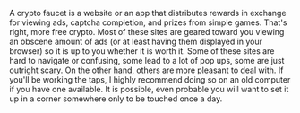 A crypto faucet is a website or an app that distributes rewards in exchange for viewing ads, captcha completion, and prizes from simple games. That's right, more free crypto. Most of these sites are geared toward you viewing an obscene amount of ads (or at least having them displayed in your browser) so it is up to you whether it is worth it. Some of these sites are hard to navigate or confusing, some lead to a lot of pop ups, some are just outright scary. On the other hand, others are more pleasant to deal with. If you'll be working the taps, I highly recommend doing so on an old computer if you have one available. It is possible, even probable you will want to set it up in a corner somewhere only to be touched once a day. 

